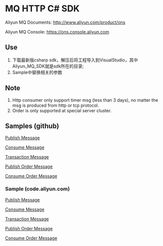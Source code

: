 # MQ HTTP C# SDK  
Aliyun MQ Documents: http://www.aliyun.com/product/ons

Aliyun MQ Console: https://ons.console.aliyun.com  

## Use

1. 下载最新版csharp sdk，解压后将工程导入到VisualStudio，其中Aliyun_MQ_SDK就是sdk所在的目录;
2. Sample中替换相关的参数

## Note
1. Http consumer only support timer msg (less than 3 days), no matter the msg is produced from http or tcp protocol.
2. Order is only supported at special server cluster.

## Samples (github)

[Publish Message](https://github.com/aliyunmq/mq-http-samples/blob/master/csharp/producer.cs)

[Consume Message](https://github.com/aliyunmq/mq-http-samples/blob/master/csharp/consumer.cs)

[Transaction Message](https://github.com/aliyunmq/mq-http-samples/blob/master/csharp/trans_producer.cs)

[Publish Order Message](https://github.com/aliyunmq/mq-http-samples/blob/master/csharp/order_producer.cs)

[Consume Order Message](https://github.com/aliyunmq/mq-http-samples/blob/master/csharp/order_consumer.cs)

### Sample (code.aliyun.com)

[Publish Message](https://code.aliyun.com/aliware_rocketmq/mq-http-samples/blob/master/csharp/producer.cs)

[Consume Message](https://code.aliyun.com/aliware_rocketmq/mq-http-samples/blob/master/csharp/consumer.cs)

[Transaction Message](https://code.aliyun.com/aliware_rocketmq/mq-http-samples/blob/master/csharp/trans_producer.cs)

[Publish Order Message](https://code.aliyun.com/aliware_rocketmq/mq-http-samples/blob/master/csharp/order_producer.cs)

[Consume Order Message](https://code.aliyun.com/aliware_rocketmq/mq-http-samples/blob/master/csharp/order_consumer.cs)